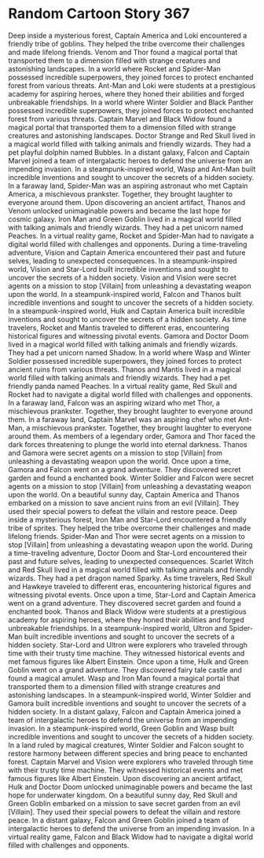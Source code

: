 # Random Cartoon Story 367

Deep inside a mysterious forest, Captain America and Loki encountered a friendly tribe of goblins. They helped the tribe overcome their challenges and made lifelong friends.
Venom and Thor found a magical portal that transported them to a dimension filled with strange creatures and astonishing landscapes.
In a world where Rocket and Spider-Man possessed incredible superpowers, they joined forces to protect enchanted forest from various threats.
Ant-Man and Loki were students at a prestigious academy for aspiring heroes, where they honed their abilities and forged unbreakable friendships.
In a world where Winter Soldier and Black Panther possessed incredible superpowers, they joined forces to protect enchanted forest from various threats.
Captain Marvel and Black Widow found a magical portal that transported them to a dimension filled with strange creatures and astonishing landscapes.
Doctor Strange and Red Skull lived in a magical world filled with talking animals and friendly wizards. They had a pet playful dolphin named Bubbles.
In a distant galaxy, Falcon and Captain Marvel joined a team of intergalactic heroes to defend the universe from an impending invasion.
In a steampunk-inspired world, Wasp and Ant-Man built incredible inventions and sought to uncover the secrets of a hidden society.
In a faraway land, Spider-Man was an aspiring astronaut who met Captain America, a mischievous prankster. Together, they brought laughter to everyone around them.
Upon discovering an ancient artifact, Thanos and Venom unlocked unimaginable powers and became the last hope for cosmic galaxy.
Iron Man and Green Goblin lived in a magical world filled with talking animals and friendly wizards. They had a pet unicorn named Peaches.
In a virtual reality game, Rocket and Spider-Man had to navigate a digital world filled with challenges and opponents.
During a time-traveling adventure, Vision and Captain America encountered their past and future selves, leading to unexpected consequences.
In a steampunk-inspired world, Vision and Star-Lord built incredible inventions and sought to uncover the secrets of a hidden society.
Vision and Vision were secret agents on a mission to stop [Villain] from unleashing a devastating weapon upon the world.
In a steampunk-inspired world, Falcon and Thanos built incredible inventions and sought to uncover the secrets of a hidden society.
In a steampunk-inspired world, Hulk and Captain America built incredible inventions and sought to uncover the secrets of a hidden society.
As time travelers, Rocket and Mantis traveled to different eras, encountering historical figures and witnessing pivotal events.
Gamora and Doctor Doom lived in a magical world filled with talking animals and friendly wizards. They had a pet unicorn named Shadow.
In a world where Wasp and Winter Soldier possessed incredible superpowers, they joined forces to protect ancient ruins from various threats.
Thanos and Mantis lived in a magical world filled with talking animals and friendly wizards. They had a pet friendly panda named Peaches.
In a virtual reality game, Red Skull and Rocket had to navigate a digital world filled with challenges and opponents.
In a faraway land, Falcon was an aspiring wizard who met Thor, a mischievous prankster. Together, they brought laughter to everyone around them.
In a faraway land, Captain Marvel was an aspiring chef who met Ant-Man, a mischievous prankster. Together, they brought laughter to everyone around them.
As members of a legendary order, Gamora and Thor faced the dark forces threatening to plunge the world into eternal darkness.
Thanos and Gamora were secret agents on a mission to stop [Villain] from unleashing a devastating weapon upon the world.
Once upon a time, Gamora and Falcon went on a grand adventure. They discovered secret garden and found a enchanted book.
Winter Soldier and Falcon were secret agents on a mission to stop [Villain] from unleashing a devastating weapon upon the world.
On a beautiful sunny day, Captain America and Thanos embarked on a mission to save ancient ruins from an evil [Villain]. They used their special powers to defeat the villain and restore peace.
Deep inside a mysterious forest, Iron Man and Star-Lord encountered a friendly tribe of sprites. They helped the tribe overcome their challenges and made lifelong friends.
Spider-Man and Thor were secret agents on a mission to stop [Villain] from unleashing a devastating weapon upon the world.
During a time-traveling adventure, Doctor Doom and Star-Lord encountered their past and future selves, leading to unexpected consequences.
Scarlet Witch and Red Skull lived in a magical world filled with talking animals and friendly wizards. They had a pet dragon named Sparky.
As time travelers, Red Skull and Hawkeye traveled to different eras, encountering historical figures and witnessing pivotal events.
Once upon a time, Star-Lord and Captain America went on a grand adventure. They discovered secret garden and found a enchanted book.
Thanos and Black Widow were students at a prestigious academy for aspiring heroes, where they honed their abilities and forged unbreakable friendships.
In a steampunk-inspired world, Ultron and Spider-Man built incredible inventions and sought to uncover the secrets of a hidden society.
Star-Lord and Ultron were explorers who traveled through time with their trusty time machine. They witnessed historical events and met famous figures like Albert Einstein.
Once upon a time, Hulk and Green Goblin went on a grand adventure. They discovered fairy tale castle and found a magical amulet.
Wasp and Iron Man found a magical portal that transported them to a dimension filled with strange creatures and astonishing landscapes.
In a steampunk-inspired world, Winter Soldier and Gamora built incredible inventions and sought to uncover the secrets of a hidden society.
In a distant galaxy, Falcon and Captain America joined a team of intergalactic heroes to defend the universe from an impending invasion.
In a steampunk-inspired world, Green Goblin and Wasp built incredible inventions and sought to uncover the secrets of a hidden society.
In a land ruled by magical creatures, Winter Soldier and Falcon sought to restore harmony between different species and bring peace to enchanted forest.
Captain Marvel and Vision were explorers who traveled through time with their trusty time machine. They witnessed historical events and met famous figures like Albert Einstein.
Upon discovering an ancient artifact, Hulk and Doctor Doom unlocked unimaginable powers and became the last hope for underwater kingdom.
On a beautiful sunny day, Red Skull and Green Goblin embarked on a mission to save secret garden from an evil [Villain]. They used their special powers to defeat the villain and restore peace.
In a distant galaxy, Falcon and Green Goblin joined a team of intergalactic heroes to defend the universe from an impending invasion.
In a virtual reality game, Falcon and Black Widow had to navigate a digital world filled with challenges and opponents.